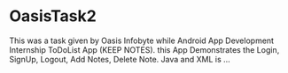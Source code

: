 # OasisTask2
This was a task given by Oasis Infobyte while Android App Development Internship ToDoList App (KEEP NOTES). this App Demonstrates the Login, SignUp, Logout, Add Notes, Delete Note. Java and XML is …
